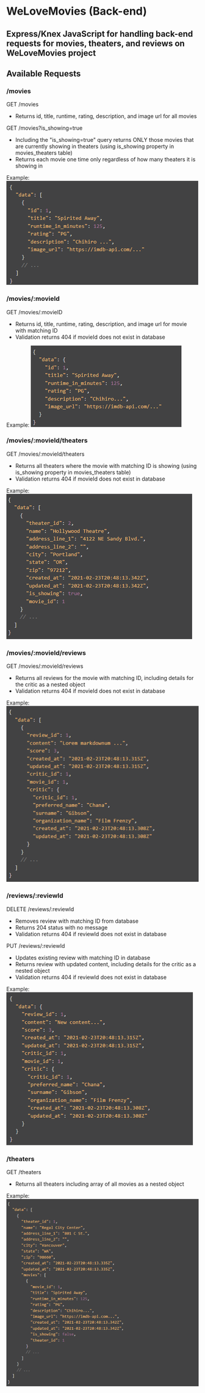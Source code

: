 # WeLoveMovies (Back-end)
## Express/Knex JavaScript for handling back-end requests for movies, theaters, and reviews on WeLoveMovies project

## Available Requests

### /movies

GET /movies
- Returns id, title, runtime, rating, description, and image url for all movies

GET /movies?is_showing=true
- Including the "is_showing=true" query returns ONLY those movies that are currently showing in theaters (using is_showing property in movies_theaters table)
- Returns each movie one time only regardless of how many theaters it is showing in

Example:
![Example array movie structure including id, title, runtime in minutes, rating, description, and image url](./images/movies.png)

### /movies/:movieId

GET /movies/:movieID
- Returns id, title, runtime, rating, description, and image url for movie with matching ID
- Validation returns 404 if movieId does not exist in database

Example:
![Example movie structure including id, title, runtime in minutes, rating, description, and image url](./images/singleMovie.png)

### /movies/:movieId/theaters

GET /movies/:movieId/theaters
- Returns all theaters where the movie with matching ID is showing (using is_showing property in movies_theaters table)
- Validation returns 404 if movieId does not exist in database

Example:
![Example array of theaters structure including id, name, address lines, city, state, zip, timestamps, is_showing, and movie id](./images/movieInTheaters.png)

### /movies/:movieId/reviews

GET /movies/:movieId/reviews
- Returns all reviews for the movie with matching ID, including details for the critic as a nested object
- Validation returns 404 if movieId does not exist in database

Example:
![Example array of reviews structure including id, content, score, timestamps, critic id, movie id and nested critic object](./images/movieReviews.png)

### /reviews/:reviewId

DELETE /reviews/:reviewId
- Removes review with matching ID from database
- Returns 204 status with no message
- Validation returns 404 if reviewId does not exist in database

PUT /reviews/:reviewId
- Updates existing review with matching ID in database
- Returns review with updated content, including details for the critic as a nested object 
- Validation returns 404 if reviewId does not exist in database

Example:
![Example review structure including id, content, score, timestamps, critic id, movie id and nested critic object](./images/updateReview.png)

### /theaters

GET /theaters
- Returns all theaters including array of all movies as a nested object

Example:
![Example array of theaters structure including id, name, address lines, city, state, zip, timestamps, and nested movies array](./images/theaters.png)